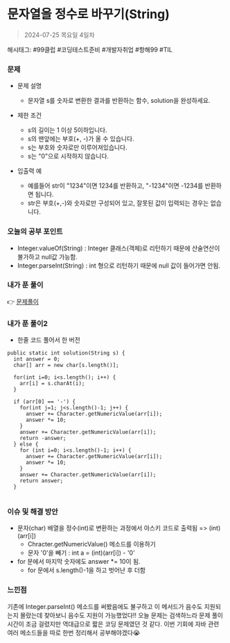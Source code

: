 # 문자열을 정수로 바꾸기(String)
> 2024-07-25 목요일 4일차

해시태그: #99클럽 #코딩테스트준비 #개발자취업 #항해99 #TIL

### 문제
+ 문제 설명
    + 문자열 s를 숫자로 변환한 결과를 반환하는 함수, solution을 완성하세요.

+ 제한 조건
    + s의 길이는 1 이상 5이하입니다.
    + s의 맨앞에는 부호(+, -)가 올 수 있습니다.
    + s는 부호와 숫자로만 이루어져있습니다.
    + s는 "0"으로 시작하지 않습니다.

+ 입출력 예
  + 예를들어 str이 "1234"이면 1234를 반환하고, "-1234"이면 -1234를 반환하면 됩니다. 
  + str은 부호(+,-)와 숫자로만 구성되어 있고, 잘못된 값이 입력되는 경우는 없습니다.

### 오늘의 공부 포인트
+ Integer.valueOf(String) : Integer 클래스(객체)로 리턴하기 때문에 산술연산이 불가하고 null값 가능함.
+ Integer.parseInt(String) : int 형으로 리턴하기 때문에 null 값이 들어가면 안됨.

### 내가 푼 풀이
👉 [문제풀이](https://github.com/subbangE/codingTest-study/blob/master/src/day_4/String2.java)

### 내가 푼 풀이2
+ 한줄 코드 풀어서 한 버전
```
public static int solution(String s) {
  int answer = 0;
  char[] arr = new char[s.length()];
  
  for(int i=0; i<s.length(); i++) {
    arr[i] = s.charAt(i);
  }
  
  if (arr[0] == '-') {
    for(int j=1; j<s.length()-1; j++) {
      answer += Character.getNumericValue(arr[i]);
      answer *= 10;
    }
    answer += Character.getNumericValue(arr[i]);
    return -answer;
  } else {
    for (int i=0; i<s.length()-1; i++) {
      answer += Character.getNumericValue(arr[i]);
      answer *= 10;
    }
    answer += Character.getNumericValue(arr[i]);
    return answer;
  }
  
```

### 이슈 및 해결 방안
+ 문자(char) 배열을 정수(int)로 변환하는 과정에서 아스키 코드로 출력됨 => (int)(arr[i])
  + Chracter.getNumericValue() 메소드를 이용하기
  + 문자 '0'을 빼기 : int a = (int)(arr[i]) - '0' 
+ for 문에서 마지막 숫자에도 answer *= 10이 됨.
  + for 문에서 s.length()-1을 하고 벗어난 후 더함

### 느낀점
기존에 Integer.parseInt() 메소드를 써봤음에도 불구하고 이 메서드가 음수도 지원되는지 몰랐는데 찾아보니 음수도 지원이 가능했었다!!
오늘 문제는 검색하느라 문제 풀이 시간이 조금 걸렸지만 역대급으로 짧은 코딩 문제였던 것 같다.
이번 기회에 자바 관련 여러 메소드들을 따로 한번 정리해서 공부해야겠다😭
